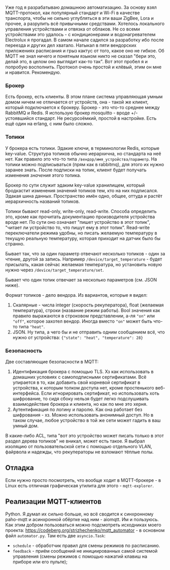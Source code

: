 Уже год я разрабатываю домашнюю автоматизацию. За основу взял MQTT-протокол, как популярный стандарт и Wi-Fi в качестве транспорта, чтобы не сильно углубляться в эти ваши ZigBee, Lora и прочее, а разрулить всё привычными средствами. Хотелось локального управления устройствами и отвязка от облаков. Не со всеми устройствами это удалось - с кондиционерами и водонагревателем Electrolux я прогадал.
В самом начале садился за разработку ибо после переезда и других дел хватало. Натыкал в пяти вендорских приложениях  расписания и грыз кактус от того, какое оно не гибкое. Об MQTT не знал ничего и понятным языком никто не сказал "бери это, делай это, в целом оно выглядит как-то так". Вот этот пробел я и попробую восполнить. Протокол очень простой и клёвый, этим он мне и нравится. Рекомендую.
### Брокер
Есть брокер, есть клиенты. В этом плане система управляющая умным домом ничем не отличается от устройств, она - такой же клиент, который подключается к брокеру. Брокер - это что-то среднее между RabbitMQ и Redis. Я использую брокер mosquitto - вроде +/- устоявшийся стандарт. Не ресурсоёмкий, простой в настройке. Есть ещё один на erlang, с ним было сложно.
### Топики
У брокера есть топики. Эдакие ключи, в терминологии Redis, которые key-value. Структура топиков обычно иерархична, но стандарта на неё нет. Как правило это что-то типа `/вендор/имя_устройства/параметр`. На топики можно подписываться (прям как в rabbitmq), для этого их нужно заранее знать. После подписки на топик, клиент будет получать изменения *значения* этого топика.

Брокер по сути служит эдаким key-value хранилищем, который бродкастит изменения значений топиков тем, кто на них подписался. Эдакая шина данных. Пространство имён одно, общее, оттуда и растёт иерархичность названий топиков.

Топики бывают read-only, write-only, read-write. Способа определить это, кроме как прочитать документацию производителя устройства вроде нет. По сути оно означает "пишет устройство в этот топик", "читает ли устройство то, что пишут ему в этот топик". Read-write переключатели режима удобны, но писать желаемую температуру в текущую реальную температуру, которая приходит на датчик было бы странно.

Бывает так, что за один параметр отвечают несколько топиков - один за чтение, другой за запись. Например `/device/target_temperature` - будет присылать, какая сейчас желаемая температура, но установить новую нужно через `/device/target_temperature/set`.

Бывает что один топик отвечает за несколько параметров (см. JSON ниже).

Формат топиков - дело вендора. Из вариантов, которые я видел:

1. Скалярные - числа integer (скорость рекуператора), float (желаемая температура), строки (название режим работы). Bool значения как правило выражаются в строковом представлении, а-ля `"on"` или `"off"`, которое захотел вендор. Иногда вместо `"on"` может быть что-то типа `"heat"`.
2. JSON. Ну типа, а чего бы и не отправить одним сообщением всё, что нужно от устройства: `{"state": "heat", "temperature": 28}`

### Безопасность
Две составляющие безопасности в MQTT:
1. Идентификация брокера с помощью TLS. Хз как использовать в домашних условиях с самоподписными сертификатами. Всё упирается в то, как добавить свой корневой сертификат в устройства, к которым толком доступа нет, кроме простенького веб-интерфейса. Если игнорировать сертификат, но использовать хоть  шифрование, то сидя сбоку нельзя будет легко подслушивать взаимодействие брокера и клиента, но как по мне это херня.
2. Аутентификация по логину и паролю. Как она работает без шифрования - хз. Можно использовать анонимный доступ. Но в таком случае, любое устройство в той же сети может гадить в ваш умный дом.

В какие-либо ACL, типа "вот это устройство может писать только в этот раздел дерева топиков" не вникал, может есть такое. Я выбрал изоляцию от пользовательской сети с помощью отдельного VLAN, файрвола и надежды, что рекуператоры не взломают тёплые полы.
## Отладка
Если нужно просто посмотреть, что вообще ходит в MQTT-брокере - в Linux есть отличная графическая утилита для этого - `mqtt-explorer`.
## Реализации MQTT-клиентов
Python. Я думал их сильно больше, но всё сводится к синхронному paho-mqtt и асинхронной обёртке над ним - aiomqtt. Им и пользуюсь.
Как этим добром пользоваться можно подсмотреть исходниках моего проекта: https://codeberg.org/strizhechenko/mqtt_automator - в основном файл `automator.py`.
Там есть две `asyncio.Task`:
- `schedule` - обработчик правил для смены режимов по расписанию.
- `feedback` - приём сообщений не инициированных самой системой управления (смены режимов с помощью нажатий клавиш на приборе или его пульте);
